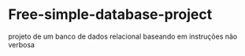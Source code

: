 # Free-simple-database-project
projeto de um banco de dados relacional baseando em instruções não verbosa
